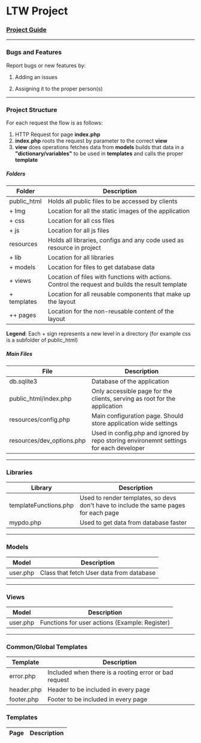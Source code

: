 # LTW Project

### [Project Guide](http://paginas.fe.up.pt/~arestivo/doku/doku.php/classes:years:2014:ltw:project)

---

### Bugs and Features

Report bugs or new features by:

1. Adding an issues

2. Assigning it to the proper person(s)

---

### Project Structure

For each request the flow is as follows:

1. HTTP Request for page **index.php**
2. **index.php** roots the request by parameter to the correct **view**
3. **view** does operations fetches data from **models** builds that data in a **"dictionary/variables"** to be used in **templates** and calls the proper **template**


##### Folders
**Folder** | **Description**
------ | -----------
public_html | Holds all public files to be accessed by clients
+ Img | Location for all the static images of the application
+ css | Location for all css files
+ js | Location for all js files
resources | Holds all libraries, configs and any code used as resource in project
+ lib | Location for all libraries
+ models | Location for files to get database data
+ views | Location of files with functions with actions. Control the request and builds the result template
+ templates | Location for all reusable components that make up the layout
++ pages | Location for the non-reusable content of the layout

**Legend**: Each + sign represents a new level in a directory (for example css is a subfolder of public_html)

##### Main Files

**File** | **Description**
---- | -----------
db.sqlite3 | Database of the application
public_html/index.php | Only accessible page for the clients, serving as root for the application
resources/config.php | Main configuration page. Should store application wide settings
resources/dev_options.php | Used in config.php and ignored by repo storing environemnt settings for each developer

---

### Libraries
**Library** | **Description**
------- | -----------
templateFunctions.php | Used to render templates, so devs don't have to include the same pages for each page
mypdo.php | Used to get data from database faster

---

### Models
**Model** | **Description**
-------- | -----------
user.php | Class that fetch User data from database

---

### Views
**Model** | **Description**
-------- | -----------
user.php | Functions for user actions (Example: Register)

---

### Common/Global Templates
**Template** | **Description**
-------- | -----------
error.php | Included when there is a rooting error or bad request
header.php | Header to be included in every page
footer.php | Footer to be included in every page

### Templates
**Page** | **Description**
-------- | -----------
